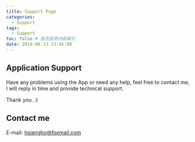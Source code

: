 ```yaml
---
title: Support Page
categories:
  - Support
tags:
  - Support
toc: false # 是否启用内容索引
date: 2018-06-13 13:45:00
---
```


## Application Support
Have any problems using the App or need any help, feel free to contact me, I will reply in time and provide technical support.

Thank you. :)

## Contact me
E-mail: hsiangho@foxmail.com

